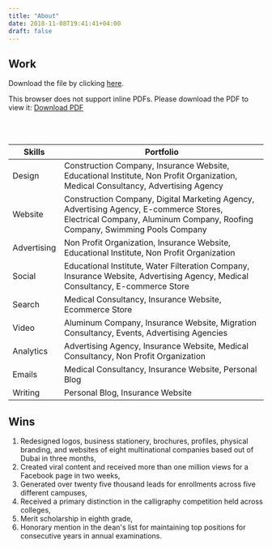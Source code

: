 ```yaml
---
title: "About"
date: 2018-11-08T19:41:41+04:00
draft: false
---
```

## Work
Download the file by clicking <a href="https://wasim.co/docs/profile.pdf">here</a>.
<!-- insert in the document body -->
<object data='https://wasim.co/docs/profile.pdf' 
        type='application/pdf' 
        width='100%' 
        height='200px'>
<p>This browser does not support inline PDFs. Please download the PDF to view it: <a href="https://wasim.co/docs/profile.pdf">Download PDF</a></p>
</object>
</script>
<br><br>

| Skills | Portfolio |
| ------ | ----------- |
| Design   | Construction Company, Insurance Website, Educational Institute, Non Profit Organization, Medical Consultancy, Advertising Agency |
| Website | Construction Company, Digital Marketing Agency, Advertising Agency, E-commerce Stores, Electrical Company, Aluminum Company, Roofing Company, Swimming Pools Company |
| Advertising    | Non Profit Organization, Insurance Website, Educational Institute, Non Profit Organization |
| Social    | Educational Institute, Water Filteration Company, Insurance Website, Advertising Agency, Medical Consultancy, E-commerce Store |
| Search    | Medical Consultancy, Insurance Website, Ecommerce Store |
| Video    | Aluminum Company, Insurance Website, Migration Consultancy, Events, Advertising Agencies |
| Analytics    | Advertising Agency, Insurance Website, Medical Consultancy, Non Profit Organization |
| Emails    | Medical Consultancy, Insurance Website, Personal Blog |
| Writing    | Personal Blog, Insurance Website |

## Wins

<ol>
<li>Redesigned logos, business stationery, brochures, profiles, physical branding, and websites of eight multinational companies based out of Dubai in three months,</li>
<li>Created viral content and received more than one million views for a Facebook page in two weeks,</li>
<li>Generated over twenty five thousand leads for enrollments across five different campuses,</li>
<li>Received a primary distinction in the calligraphy competition held across colleges,</li>
<li>Merit scholarship in eighth grade,</li>
<li>Honorary mention in the dean's list for maintaining top positions for consecutive years in annual examinations.</li>
</ol>
